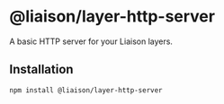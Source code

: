 # @liaison/layer-http-server

A basic HTTP server for your Liaison layers.

## Installation

```
npm install @liaison/layer-http-server
```
